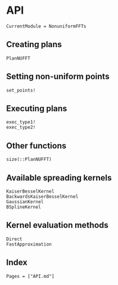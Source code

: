 # API

```@meta
CurrentModule = NonuniformFFTs
```

## Creating plans

```@docs
PlanNUFFT
```

## Setting non-uniform points

```@docs
set_points!
```

## Executing plans

```@docs
exec_type1!
exec_type2!
```

## Other functions

```@docs
size(::PlanNUFFT)
```

## Available spreading kernels

```@docs
KaiserBesselKernel
BackwardsKaiserBesselKernel
GaussianKernel
BSplineKernel
```

## Kernel evaluation methods

```
Direct
FastApproximation
```

## Index

```@index
Pages = ["API.md"]
```
